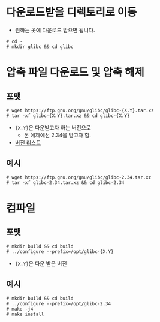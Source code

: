 # 다운로드받을 디렉토리로 이동
- 원하는 곳에 다운로드 받으면 됩니다.
```shell
# cd ~
# mkdir glibc && cd glibc
```

# 압축 파일 다운로드 및 압축 해제
## 포맷
```shell
# wget https://ftp.gnu.org/gnu/glibc/glibc-{X.Y}.tar.xz
# tar -xf glibc-{X.Y}.tar.xz && cd glibc-{X.Y}
```

- `{X.Y}`은 다운받고자 하는 버전으로
  - 본 예제에선 2.34을 받고자 함.
- [버전 리스트](https://ftp.gnu.org/gnu/glibc)

## 예시
```shell
# wget https://ftp.gnu.org/gnu/glibc/glibc-2.34.tar.xz
# tar -xf glibc-2.34.tar.xz && cd glibc-2.34
```

# 컴파일
## 포맷
```shell
# mkdir build && cd build
# ../configure --prefix=/opt/glibc-{X.Y}
```
- `{X.Y}`은 다운 받은 버전

## 예시
```shell
# mkdir build && cd build
# ../configure --prefix=/opt/glibc-2.34
# make -j4
# make install
```